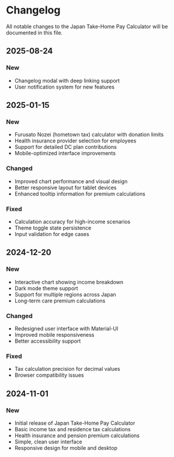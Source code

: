 # Changelog

All notable changes to the Japan Take-Home Pay Calculator will be documented in this file.

## 2025-08-24

### New

- Changelog modal with deep linking support
- User notification system for new features

## 2025-01-15

### New

- Furusato Nozei (hometown tax) calculator with donation limits
- Health insurance provider selection for employees
- Support for detailed DC plan contributions
- Mobile-optimized interface improvements

### Changed

- Improved chart performance and visual design
- Better responsive layout for tablet devices
- Enhanced tooltip information for premium calculations

### Fixed

- Calculation accuracy for high-income scenarios
- Theme toggle state persistence
- Input validation for edge cases

## 2024-12-20

### New

- Interactive chart showing income breakdown
- Dark mode theme support
- Support for multiple regions across Japan
- Long-term care premium calculations

### Changed

- Redesigned user interface with Material-UI
- Improved mobile responsiveness
- Better accessibility support

### Fixed

- Tax calculation precision for decimal values
- Browser compatibility issues

## 2024-11-01

### New

- Initial release of Japan Take-Home Pay Calculator
- Basic income tax and residence tax calculations
- Health insurance and pension premium calculations
- Simple, clean user interface
- Responsive design for mobile and desktop
